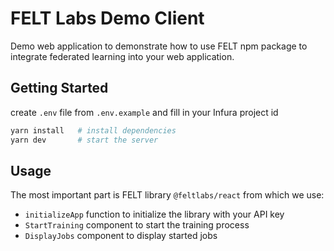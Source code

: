 # FELT Labs Demo Client
Demo web application to demonstrate how to use FELT npm package to integrate federated learning into your web application.

## Getting Started

create `.env` file from `.env.example` and fill in your Infura project id

```bash
yarn install   # install dependencies
yarn dev       # start the server
```

## Usage
The most important part is FELT library `@feltlabs/react` from which we use:
- `initializeApp` function to initialize the library with your API key
- `StartTraining` component to start the training process
- `DisplayJobs` component to display started jobs
